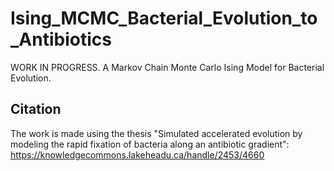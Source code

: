 # Ising_MCMC_Bacterial_Evolution_to_Antibiotics
WORK IN PROGRESS. A Markov Chain Monte Carlo Ising Model for Bacterial Evolution.

## Citation
The work is made using the thesis "Simulated accelerated evolution by modeling the rapid fixation of bacteria along an antibiotic gradient":
https://knowledgecommons.lakeheadu.ca/handle/2453/4660
